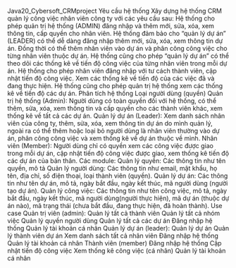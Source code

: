 Java20_Cybersoft_CRMproject
Yêu cầu hệ thống
Xây dựng hệ thống CRM quản lý công việc nhân viên công ty với các yêu cầu sau:
Hệ thống cho phép quản trị hệ thống (ADMIN) đăng nhập và thêm mới, sửa, xóa, xem thông tin, cấp quyền cho nhân viên.
Hệ thống đảm bảo cho “quản lý dự án” (LEADER) có thể dễ dàng đăng nhập thêm mới, sửa, xóa, xem thông tin dự án. Đồng thời có thể thêm nhân viên vào dự án và phân công công việc cho từng nhân viên thuộc dự án.
Hệ thống cũng cho phép “quản lý dự án” có thể theo dõi các thống kê về tiến độ công việc của từng nhân viên trong mỗi dự án.
Hệ thống cho phép nhân viên đăng nhập với tư cách thành viên, cập nhật tiến độ công việc. Xem các thống kê về tiến độ của các việc đã và đang thực hiện.
Hệ thống cũng cho phép quản trị hệ thống xem các thống kê về tiến độ các dự án.
Phân tích hệ thống
Loại người dùng (quyền)
Quản trị hệ thống (Admin): Người dùng có toàn quyền đối với hệ thống, có thể thêm, sửa, xóa, xem thông tin và cấp quyền cho các thành viên khác, xem thống kê về tất cả các dự án.
Quản lý dự án (Leader): Xem danh sách nhân viên của công ty, thêm, sửa, xóa, xem thông tin dự án do mình quản lý, ngoài ra có thể thêm hoặc loại bỏ người dùng là nhân viên thường vào dự án, phân công công việc và xem thống kê về dự án thuộc về mình.
Nhân viên (Member): Người dùng chỉ có quyền xem các công việc được giao trong mỗi dự án, cập nhật tiến độ công việc được giao, xem thống kê tiến độ các dự án của bản thân.
Các module:
Quản lý quyền: Các thông tin như tên quyền, mô tả
Quản lý người dùng: Các thông tin như email, mật khẩu, họ tên, địa chỉ, số điện thoại, loại thành viên (quyền).
Quản lý dự án: Các thông tin như tên dự án, mô tả, ngày bắt đầu, ngày kết thúc, mã người dùng (người tạo dự án).
Quản lý công việc: Các thông tin như tên công việc, mô tả, ngày bắt đầu, ngày kết thúc, mã người dùng(người thực hiện), mã dự án (thuộc dự án nào), mã trạng thái (chưa bắt đầu, đang thực hiện, đã hoàn thành).
Use case
Quản trị viên (admin): Quản lý tất cả thành viên Quản lý tất cả nhóm việc Quản lý quyền người dùng Quản lý tất cả các dự án Đăng nhập hệ thống Quản lý tài khoản cá nhân
Quản lý dự án (leader): Quản lý dự án Quản lý thành viên dự án Xem danh sách tất cả nhân viên Đăng nhập hệ thống Quản lý tài khoản cá nhân
Thành viên (member) Đăng nhập hệ thống Cập nhật tiến độ công việc Xem thống kê công việc (cá nhân) Quản lý tài khoản cá nhân
